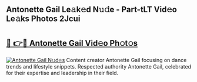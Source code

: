 ## Antonette Gail Le𝚊k𝚎d N𝚞𝚍e - Part-tLT Vid𝚎o Le𝚊ks Photos 2Jcui

# <h2><a href="http://fbdvpp.evod.top/?m=Antonette+Gail">🔗 👉🔴 Antonette Gail Vid𝚎o Ph𝚘t𝚘s</a></h2>

[![Antonette Gail N𝚞d𝚎s](https://i.imgur.com/8V9OHl7.gif)](http://fbdvpp.evod.top/?m=Antonette+Gail)
Content creator Antonette Gail focusing on dance trends and lifestyle snippets. Respected authority Antonette Gail, celebrated for their expertise and leadership in their field. 
